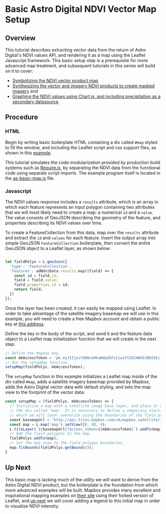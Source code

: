 # Basic Astro Digital NDVI Vector Map Setup
## Overview
This tutorial describes extracting vector data from the return of Astro Digital's NDVI values API, and rendering it as a map using the Leaflet Javascript framework. This basic setup step is a prerequisite for more advanced map treatment, and subsequent tutorials in this series will build on it to cover:
- [Symbolizing the NDVI vector product map](https://github.com/AstroDigital/example-ndvi-vector-symbology)
- [Synthesizing the vector and imagery NDVI products to create masked imagery](https://github.com/AstroDigital/example-field-mask) and
- [Graphing the NDVI values using Chart.js, and including precipitation as a secondary datasource](https://github.com/AstroDigital/example-ndvi-chart-plus).


## Procedure
### HTML
Begin by writing basic boilerplate HTML containing a div called `#map` styled to fill the window, and including the Leaflet script and css support files, as shown in this [example](https://github.com/AstroDigital/example-ndvi-vector/blob/master/example/index.html).

This tutorial simulates the code modularization provided by production build systems such as [Require.js](http://requirejs.org/), by separating the NDVI data from the functional code using separate script imports. The example program itself is located in the [as-basic-map.js](https://github.com/AstroDigital/example-ndvi-vector/blob/master/example/ad-basic-map.js) file.

### Javascript

The NDVI values response includes a `results` attribute, which is an array in which each feature represents an input polygon containing two attributes that we will most likely need to create a map: a numerical `id` and a `value`. The value consists of GeoJSON describing the geometry of the feature, and properties describing its NDVI values over time.

To create a FeatureCollection from this data, map over the `results` attribute and extract the `id` and `values` for each feature. Insert the output array into simple GeoJSON `FeatureCollection` boilerplate, then convert the entire GeoJSON object to a Leaflet layer, as shown below:
```js

let fieldPolys = L.geoJson({
  'type': 'FeatureCollection',
  'features': adNdviData.results.map((field) => {
    const id = field.id;
    field = field.value;
    field.properties.id = id;
    return field;
  })
});
```

Once the layer has been created, it can easily be mapped using Leaflet. In order to take advantage of the satellite imagery basemap we will use in this example, you will need to create a free Mapbox account and obtain a public key at [this address](https://www.mapbox.com/studio/account/tokens).

Define the key in the body of the script, and send it and the feature data object to a Leaflet map initialization function that we will create in the next step:
```js
// Define the Mapbox key.
const mbAccessToken = 'pk.eyJ1IjoiYXN0cm9kaWdpdGFsIiwiYSI6ImNVb1B0ZkEifQ.IrJoULY2VMSBNFqHLrFYew';
// Run the setupMap function.
setupMap(fieldPolys, mbAccessToken);
```
The `setupMap` function in this example initializes a Leaflet map inside of the div called `#map`, adds a satellite imagery basemap provided by Mapbox, adds the Astro Digital vector data with default styling, and sets the map view to the footprint of the vector data:

```js
const setupMap = (fieldPolys, mbAccessToken) => {
  // Initialize a map with a satellite image base layer, and place it within
  // the div called "map". It is necessary to define a temporary starting lat/long,
  // which we will later overwrite using the boundaries of the field polygons.
  const basemapUrl = 'http://api.tiles.mapbox.com/v4/mapbox.satellite/{z}/{x}/{y}.png';
  const map = L.map('map').setView([0, 0], 0);
  L.tileLayer(`${basemapUrl}?access_token=${mbAccessToken}`).addTo(map);
  // Add the field polygons to the map.
  fieldPolys.addTo(map);
  // Set the map view to the field polygon boundaries.
  map.fitBounds(fieldPolys.getBounds());
}
```
## Up Next
This basic map is lacking much of the utility we will want to derive from the Astro Digital NDVI product, but the boilerplate is the foundation from which more advanced examples will be built. Mapbox provides many excellent and inspirational mapping examples on [their site](https://www.mapbox.com/mapbox.js/example/v1.0.0/) using their forked version of Leaflet, and [up next](https://github.com/AstroDigital/example-ndvi-vector-symbology) we will cover adding a legend to this initial map in order to visualize NDVI intensity.
